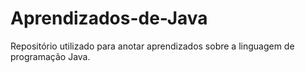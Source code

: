 # Aprendizados-de-Java
Repositório utilizado para anotar aprendizados sobre a linguagem de programação Java.
